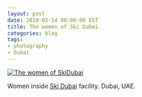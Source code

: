 ```yaml
---
layout: post
date: 2010-05-14 08:00:00 EST
title: The women of Ski Dubai
categories: blog
tags:
- photography
- Dubai
---
```


<a href="http://www.flickr.com/photos/colemanm/4399584935/"><img src="http://farm5.staticflickr.com/4021/4399584935_20326028b8.jpg" alt="The women of SkiDubai" /></a>


Women inside <a href="http://www.skidxb.com/">Ski Dubai</a> facility. Dubai, UAE.
